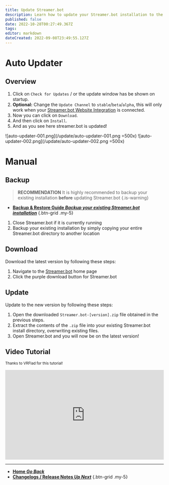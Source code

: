 ```yaml
---
title: Update Streamer.bot
description: Learn how to update your Streamer.bot installation to the latest version
published: false
date: 2022-10-28T00:27:49.367Z
tags: 
editor: markdown
dateCreated: 2022-09-08T23:49:55.127Z
---
```


# Auto Updater
## Overview
1. Click on `Check for Updates` / or the update window has be shown on startup.
2. **Optional:** Change the `Update Channel` to `stable`/`beta`/`alpha`, this will only work when your [Streamer.bot Website Integration](/en/Integrations/Streamer-bot) is connected.
3. Now you can click on `Download`.
4. And then click on `Install`.
5. And as you see here streamer.bot is updated!

![auto-updater-001.png](/update/auto-updater-001.png =500x)
![auto-updater-002.png](/update/auto-updater-002.png =500x)

# Manual
## Backup

> **RECOMMENDATION**
It is highly recommended to backup your existing installation **before** updating Streamer.bot
{.is-warning}

- [<i class="mdi mdi-backup-restore primary--text"></i> **Backup & Restore Guide *Backup your existing Streamer.bot installation***](/en/Backup)
{.btn-grid .my-5}

1. Close Streamer.bot if it is currently running
2. Backup your existing installation by simply copying your entire Streamer.bot directory to another location

## Download
Download the latest version by following these steps:

1. Navigate to the [Streamer.bot](https://streamer.bot) home page
2. Click the purple download button for Streamer.bot

## Update
Update to the new version by following these steps:

1. Open the downloaded `Streamer.bot-[version].zip` file obtained in the previous steps.
2. Extract the contents of the `.zip` file into your existing Streamer.bot install directory, overwriting existing files.
3. Open Streamer.bot and you will now be on the latest version!

## Video Tutorial
<small>Thanks to VRFlad for this tutorial!</small>

<div class=“iframe-container”><iframe src="https://www.youtube.com/embed/DmzVuyAXefI" title="YouTube video player" frameborder="0" allow="accelerometer; autoplay; clipboard-write; encrypted-media; gyroscope; picture-in-picture; fullscreen" allow fullscreen style="border: none; max-width: 100%; width: 100%; aspect-ratio: 16/9;"></iframe></div>

***

- [<i class="mdi mdi-chevron-left"></i>**Home *Go Back***](/en/home)
- [<i class="mdi mdi-fire" style="color: #fbb12b;"></i>**Changelogs / Release Notes *Up Next***](/en/Changelogs)
{.btn-grid .my-5}